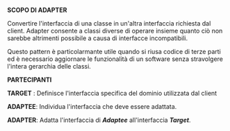 **SCOPO DI ADAPTER**

Convertire l'interfaccia di una classe in un'altra interfaccia richiesta dal client. Adapter consente a classi diverse di operare insieme quanto ciò non sarebbe altrimenti possibile a causa di interfacce incompatibili.

Questo pattern è particolarmante utile quando si riusa codice di terze parti ed è necessario aggiornare le funzionalità di un software senza stravolgere l'intera gerarchia delle classi.

**PARTECIPANTI**

**TARGET** : Definisce l'interfaccia specifica del dominio utilizzata dal client

**ADAPTEE**: Individua l'interfaccia che deve essere adattata.

**ADAPTER**: Adatta l'interfaccia di ***Adaptee*** all'interfaccia ***Target***.

